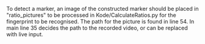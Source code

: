 To detect a marker, an image of the constructed marker should be placed in "ratio_pictures" to be processed in Kode/CalculateRatios.py for the fingerprint to be recognised. The path for the picture is found in line 54.
In main line 35 decides the path to the recorded video, or can be replaced with live input.
